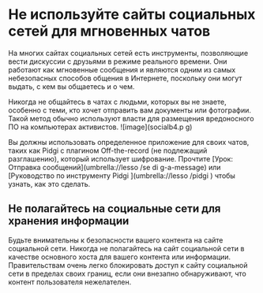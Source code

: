 [Title]: # (Не полагайтесь на сайты социальных сетей)
[Order]: # (8)

# Не используйте сайты социальных сетей для мгновенных чатов

На многих сайтах социальных сетей есть инструменты, позволяющие вести дискуссии с друзьями в режиме реального времени. Они работают как мгновенные сообщения и являются одним из самых небезопасных способов общения в Интернете, поскольку они могут выдать, с кем вы общаетесь и о чем.

Никогда не общайтесь в чатах с людьми, которых вы не знаете, особенно с теми, кто хочет отправить вам документы или фотографии. Такой метод обычно используют власти для размещения вредоносного ПО на компьютерах активистов.
![image](socialb4.p
g)

Вы должны использовать определенное приложение для своих чатов, таких как Pidgi
 с плагином Off-the-record (не подлежащий разглашению), который использует шифрование. Прочтите [Урок: Отправка сообщений](umbrella://lesso
/se
di
g-a-message) или [Руководство по инструменту Pidgi
](umbrella://lesso
/pidgi
) чтобы узнать, как это сделать. 

## Не полагайтесь на социальные сети для хранения информации

Будьте внимательны к безопасности вашего контента на сайте социальной сети. Никогда не полагайтесь на сайт социальной сети в качестве основного хоста для вашего контента или информации. Правительствам очень легко блокировать доступ к сайту социальной сети в пределах своих границ, если они внезапно обнаруживают, что контент пользователя нежелателен.
